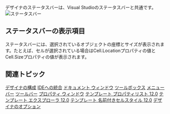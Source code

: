 デザイナのステータスバーは、Visual Studioのステータスバーと共通です。
![ステータスバー](/DOCUMENT_SITE_LINK_PREFIX_HERE/document-site-files/images/f148c511-6e98-4b55-9904-150a375d5825/images/userguide/designerwindow_statusbar.png)

## ステータスバーの表示項目

ステータスバーには、選択されているオブジェクトの座標とサイズが表示されます。たとえば、セルが選択されている場合はCell.Locationプロパティの値とCell.Sizeプロパティの値が表示されます。

## 関連トピック

[デザイナの構成](gcdocsite__documentlink?toc-item-id=05b97199-83cf-430b-8e01-192832beb998)
[IDEへの統合](gcdocsite__documentlink?toc-item-id=4b5dbff6-61a9-41e0-8d95-f44b61d8125f)
[ドキュメント ウィンドウ](gcdocsite__documentlink?toc-item-id=a50a7056-b7cb-4470-a8b4-968401758377)
[ツールボックス](gcdocsite__documentlink?toc-item-id=d8bffcdf-c91f-4b93-a25a-e563b7dd4e76)
[メニューバー](gcdocsite__documentlink?toc-item-id=8429d9b6-bf1f-4a58-b622-4a4b9448881a)
[ツールバー](gcdocsite__documentlink?toc-item-id=14a24d35-674f-4b1e-bf47-3804df966205)
[プロパティ ウィンドウ](gcdocsite__documentlink?toc-item-id=20b4f6f7-2cd2-4a68-a2bf-303d8275bc71)
[テンプレート プロパティリスト 12.0](gcdocsite__documentlink?toc-item-id=30105ebe-62d5-4151-9932-58ee608ba87b)
[テンプレート エクスプローラ 12.0](gcdocsite__documentlink?toc-item-id=3a403f45-7088-4ce8-80bd-577878a61691)
[テンプレート 名前付きセルスタイル 12.0](gcdocsite__documentlink?toc-item-id=b26512cc-0b28-4c99-b040-437484c9e914)
[デザイナのオプション](gcdocsite__documentlink?toc-item-id=2a9146c9-53dd-48ee-b6ef-a3964fe07b78)